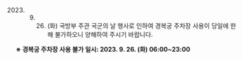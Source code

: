 2023. 9. 26. (화) 국방부 주관 국군의 날 행사로 인하여 경복궁 주차장 사용이 당일에 한해 불가하오니 양해하여 주시기 바랍니다. 

**※ 경복궁 주차장 사용 불가 일시: 2023. 9. 26. (화) 06:00~23:00**
